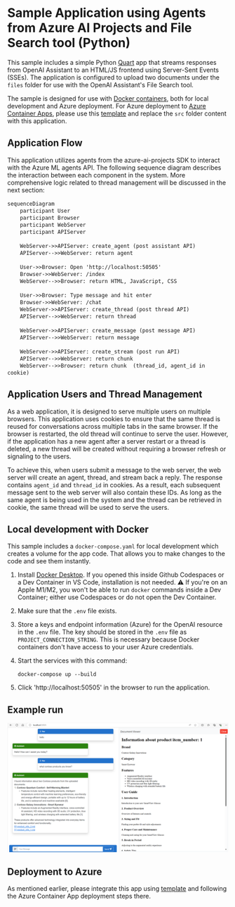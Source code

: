 # Sample Application using Agents from Azure AI Projects and File Search tool (Python)

This sample includes a simple Python [Quart](https://quart.palletsprojects.com/en/latest/) app that streams responses from OpenAI Assistant to an HTML/JS frontend using Server-Sent Events (SSEs). The application is configured to upload two documents under the `files` folder for use with the OpenAI Assistant's File Search tool.

The sample is designed for use with [Docker containers](https://www.docker.com/), both for local development and Azure deployment. For Azure deployment to [Azure Container Apps](https://learn.microsoft.com/azure/container-apps/overview), please use this [template](https://github.com/Azure-Samples/openai-chat-app-quickstart) and replace the `src` folder content with this application.

## Application Flow

This application utilizes agents from the azure-ai-projects SDK to interact with the Azure ML agents API. The following sequence diagram describes the interaction between each component in the system. More comprehensive logic related to thread management will be discussed in the next section:

```mermaid
sequenceDiagram
    participant User
    participant Browser
    participant WebServer
    participant APIServer

    WebServer->>APIServer: create_agent (post assistant API)
    APIServer-->>WebServer: return agent

    User->>Browser: Open 'http://localhost:50505'
    Browser->>WebServer: /index
    WebServer-->>Browser: return HTML, JavaScript, CSS

    User->>Browser: Type message and hit enter
    Browser->>WebServer: /chat
    WebServer->>APIServer: create_thread (post thread API)
    APIServer-->>WebServer: return thread

    WebServer->>APIServer: create_message (post message API)
    APIServer-->>WebServer: return message

    WebServer->>APIServer: create_stream (post run API)
    APIServer-->>WebServer: return chunk
    WebServer-->>Browser: return chunk  (thread_id, agent_id in cookie)
```

## Application Users and Thread Management

As a web application, it is designed to serve multiple users on multiple browsers. This application uses cookies to ensure that the same thread is reused for conversations across multiple tabs in the same browser. If the browser is restarted, the old thread will continue to serve the user. However, if the application has a new agent after a server restart or a thread is deleted, a new thread will be created without requiring a browser refresh or signaling to the users.

To achieve this, when users submit a message to the web server, the web server will create an agent, thread, and stream back a reply. The response contains `agent_id` and `thread_id` in cookies. As a result, each subsequent message sent to the web server will also contain these IDs. As long as the same agent is being used in the system and the thread can be retrieved in cookie, the same thread will be used to serve the users.


## Local development with Docker

This sample includes a `docker-compose.yaml` for local development which creates a volume for the app code. That allows you to make changes to the code and see them instantly.

1. Install [Docker Desktop](https://www.docker.com/products/docker-desktop/). If you opened this inside Github Codespaces or a Dev Container in VS Code, installation is not needed. ⚠️ If you're on an Apple M1/M2, you won't be able to run `docker` commands inside a Dev Container; either use Codespaces or do not open the Dev Container.

2. Make sure that the `.env` file exists.

3. Store a keys and endpoint information (Azure) for the OpenAI resource in the `.env` file. The key should be stored in the `.env` file as `PROJECT_CONNECTION_STRING`. This is necessary because Docker containers don't have access to your user Azure credentials.

4. Start the services with this command:

    ```shell
    docker-compose up --build
    ```

5. Click 'http://localhost:50505' in the browser to run the application.

## Example run

![File-Search-screenshot](assets/FileSearchAssistant.png)

## Deployment to Azure

As mentioned earlier, please integrate this app using [template](https://github.com/Azure-Samples/openai-chat-app-quickstart) and following the Azure Container App deployment steps there.